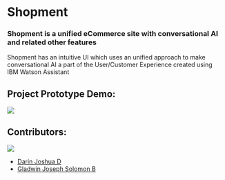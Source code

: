 # Shopment

### Shopment is a unified eCommerce site with conversational AI and related other features

Shopment has an intuitive UI which uses an unified approach to make conversational AI a part of the User/Customer Experience created using IBM Watson Assistant

## Project Prototype Demo:  

<a href="https://shopment.herokuapp.com/"><img src="https://img.shields.io/badge/Deployment-view%20now-blue"></a>

## Contributors:

<img src="https://img.shields.io/badge/Contributors-2-brightgreen">

<ul><li><a href="https://github.com/DarinJoshua-dev">Darin Joshua D</a>

<li><a href="https://github.com/GladwinJosephSolomon">Gladwin Joseph Solomon B</a></ul>
